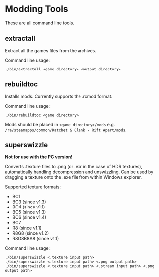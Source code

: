# Modding Tools

These are all command line tools.

## extractall

Extract all the games files from the archives.

Command line usage:

```
./bin/extractall <game directory> <output directory>
```

## rebuildtoc

Installs mods. Currently supports the .rcmod format.

Command line usage:

```
./bin/rebuildtoc <game directory>
```

Mods should be placed in `<game directory>/mods` e.g. `/ra/steamapps/common/Ratchet & Clank - Rift Apart/mods`.

## superswizzle

**Not for use with the PC version!**

Converts .texture files to .png (or .exr in the case of HDR textures), automatically handling decompression and unswizzling. Can be used by dragging a texture onto the .exe file from within Windows explorer.

Supported texture formats:

- BC1
- BC3 (since v1.3)
- BC4 (since v1.1)
- BC5 (since v1.3)
- BC6 (since v1.4)
- BC7
- R8 (since v1.1)
- R8G8 (since v1.2)
- R8G8B8A8 (since v1.1)

Command line usage:

```
./bin/superswizzle <.texture input path>
./bin/superswizzle <.texture input path> <.png output path>
./bin/superswizzle <.texture input path> <.stream input path> <.png output path>
```

